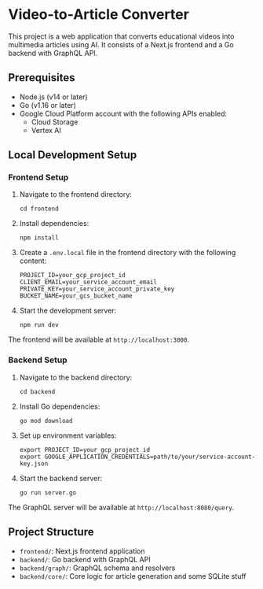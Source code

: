 # Video-to-Article Converter

This project is a web application that converts educational videos into multimedia articles using AI. It consists of a Next.js frontend and a Go backend with GraphQL API.

## Prerequisites

- Node.js (v14 or later)
- Go (v1.16 or later)
- Google Cloud Platform account with the following APIs enabled:
  - Cloud Storage
  - Vertex AI

## Local Development Setup

### Frontend Setup

1. Navigate to the frontend directory:
   ```
   cd frontend
   ```

2. Install dependencies:
   ```
   npm install
   ```

3. Create a `.env.local` file in the frontend directory with the following content:
   ```
   PROJECT_ID=your_gcp_project_id
   CLIENT_EMAIL=your_service_account_email
   PRIVATE_KEY=your_service_account_private_key
   BUCKET_NAME=your_gcs_bucket_name
   ```

4. Start the development server:
   ```
   npm run dev
   ```

The frontend will be available at `http://localhost:3000`.

### Backend Setup

1. Navigate to the backend directory:
   ```
   cd backend
   ```

2. Install Go dependencies:
   ```
   go mod download
   ```

3. Set up environment variables:
   ```
   export PROJECT_ID=your_gcp_project_id
   export GOOGLE_APPLICATION_CREDENTIALS=path/to/your/service-account-key.json
   ```

4. Start the backend server:
   ```
   go run server.go
   ```

The GraphQL server will be available at `http://localhost:8080/query`.


## Project Structure

- `frontend/`: Next.js frontend application
- `backend/`: Go backend with GraphQL API
- `backend/graph/`: GraphQL schema and resolvers
- `backend/core/`: Core logic for article generation and some SQLite stuff
